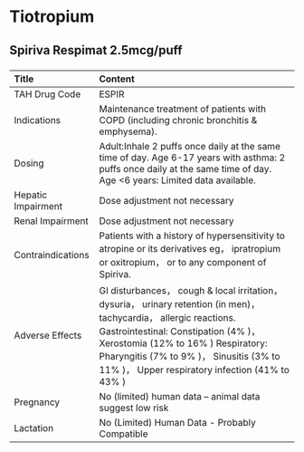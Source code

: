 # Tiotropium

## Spiriva Respimat 2.5mcg/puff

##### 

| Title              | Content                                                                                                                                                                                                                                                                                         |
|:-------------------|:------------------------------------------------------------------------------------------------------------------------------------------------------------------------------------------------------------------------------------------------------------------------------------------------|
| TAH Drug Code      | ESPIR                                                                                                                                                                                                                                                                                           |
| Indications        | Maintenance treatment of patients with COPD (including chronic bronchitis & emphysema).                                                                                                                                                                                                         |
| Dosing             | Adult:Inhale 2 puffs once daily at the same time of day. Age 6-17 years with asthma: 2 puffs once daily at the same time of day. Age <6 years: Limited data available.                                                                                                                          |
| Hepatic Impairment | Dose adjustment not necessary                                                                                                                                                                                                                                                                   |
| Renal Impairment   | Dose adjustment not necessary                                                                                                                                                                                                                                                                   |
| Contraindications  | Patients with a history of hypersensitivity to atropine or its derivatives eg， ipratropium or oxitropium， or to any component of Spiriva.                                                                                                                                                     |
| Adverse Effects    | GI disturbances， cough & local irritation， dysuria， urinary retention (in men)， tachycardia， allergic reactions. Gastrointestinal: Constipation (4% )， Xerostomia (12% to 16% ) Respiratory: Pharyngitis (7% to 9% )， Sinusitis (3% to 11% )， Upper respiratory infection (41% to 43% ) |
| Pregnancy          | No (limited) human data – animal data suggest low risk                                                                                                                                                                                                                                          |
| Lactation          | No (Limited) Human Data - Probably Compatible                                                                                                                                                                                                                                                   |

